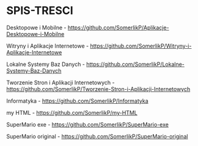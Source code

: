 # SPIS-TRESCI

Desktopowe i Mobilne - https://github.com/SomerlikP/Aplikacje-Desktopowe-i-Mobilne

Witryny i Aplikacje Internetowe - https://github.com/SomerlikP/Witryny-i-Aplikacje-Internetowe

Lokalne Systemy Baz Danych - https://github.com/SomerlikP/Lokalne-Systemy-Baz-Danych

Tworzenie Stron i Aplikacji Internetowych - https://github.com/SomerlikP/Tworzenie-Stron-i-Aplikacji-Internetowych

Informatyka - https://github.com/SomerlikP/Informatyka


my HTML - https://github.com/SomerlikP/my-HTML


SuperMario exe - https://github.com/SomerlikP/SuperMario-exe

SuperMario original - https://github.com/SomerlikP/SuperMario-original
